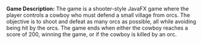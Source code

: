 **Game Description:**
The game is a shooter-style JavaFX game where the player controls a cowboy who must defend a small village from orcs. The objective is to shoot and defeat as many orcs as possible, all while avoiding being hit by the orcs. The game ends when either the cowboy reaches a score of 200, winning the game, or if the cowboy is killed by an orc.
